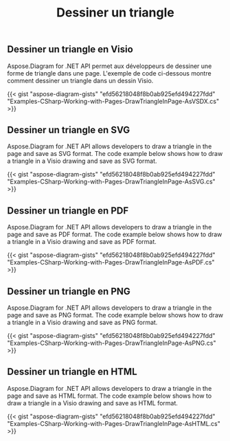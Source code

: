 ﻿---
title: Dessiner un triangle
type: docs
weight: 60
url: /fr/net/drawing/draw-triangle
description: Cette section explique comment dessiner un triangle dans une page visio avec Aspose.Diagram. Prise en charge de l'utilisation de C# pour dessiner un triangle et enregistrer au format pdf, svg, html, image, xps et autres formats.
---
## **Dessiner un triangle en Visio**
Aspose.Diagram for .NET API permet aux développeurs de dessiner une forme de triangle dans une page. L'exemple de code ci-dessous montre comment dessiner un triangle dans un dessin Visio.

{{< gist "aspose-diagram-gists" "efd56218048f8b0ab925efd494227fdd" "Examples-CSharp-Working-with-Pages-DrawTriangleInPage-AsVSDX.cs" >}}

## **Dessiner un triangle en SVG**
Aspose.Diagram for .NET API allows developers to draw a triangle in the page and save as SVG format. The code example below shows how to draw a triangle in a Visio drawing and save as SVG format.

{{< gist "aspose-diagram-gists" "efd56218048f8b0ab925efd494227fdd" "Examples-CSharp-Working-with-Pages-DrawTriangleInPage-AsSVG.cs" >}}

## **Dessiner un triangle en PDF**
Aspose.Diagram for .NET API allows developers to draw a triangle in the page and save as PDF format. The code example below shows how to draw a triangle in a Visio drawing and save as PDF format.

{{< gist "aspose-diagram-gists" "efd56218048f8b0ab925efd494227fdd" "Examples-CSharp-Working-with-Pages-DrawTriangleInPage-AsPDF.cs" >}}

## **Dessiner un triangle en PNG**
Aspose.Diagram for .NET API allows developers to draw a triangle in the page and save as PNG format. The code example below shows how to draw a triangle in a Visio drawing and save as PNG format.

{{< gist "aspose-diagram-gists" "efd56218048f8b0ab925efd494227fdd" "Examples-CSharp-Working-with-Pages-DrawTriangleInPage-AsPNG.cs" >}}

## **Dessiner un triangle en HTML**
Aspose.Diagram for .NET API allows developers to draw a triangle in the page and save as HTML format. The code example below shows how to draw a triangle in a Visio drawing and save as HTML format.

{{< gist "aspose-diagram-gists" "efd56218048f8b0ab925efd494227fdd" "Examples-CSharp-Working-with-Pages-DrawTriangleInPage-AsHTML.cs" >}}
